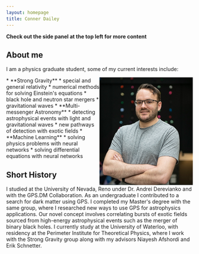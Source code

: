 ```yaml
---
layout: homepage
title: Conner Dailey
---
```


**Check out the side panel at the top left for more content**


## About me

I am a physics graduate student, some of my current interests include:


<img align="right" src="icons/Conner Dailey web.jpg" width="50%"/>
* **Strong Gravity**
  * special and general relativity
  * numerical methods for solving Einstein's equations
  * black hole and neutron star mergers
  * gravitational waves
* **Multi-messenger Astronomy**
  * detecting astrophysical events with light and gravitational waves 
  * new pathways of detection with exotic fields
* **Machine Learning**
  * solving physics problems with neural networks
  * solving differential equations with neural networks

## Short History

I studied at the University of Nevada, Reno under Dr. Andrei Derevianko and with the GPS.DM Collaboration. As an undergraduate I contributed to a search for dark matter using GPS. I completed my Master's degree with the same group, where I researched new ways to use GPS for astrophysics applications. Our novel concept involves correlating bursts of exotic fields sourced from high-energy astrophysical events such as the merger of binary black holes. I currently study at the University of Waterloo, with residency at the Perimeter Institute for Theoretical Physics, where I work with the Strong Gravity group along with my advisors Niayesh Afshordi and Erik Schnetter.
